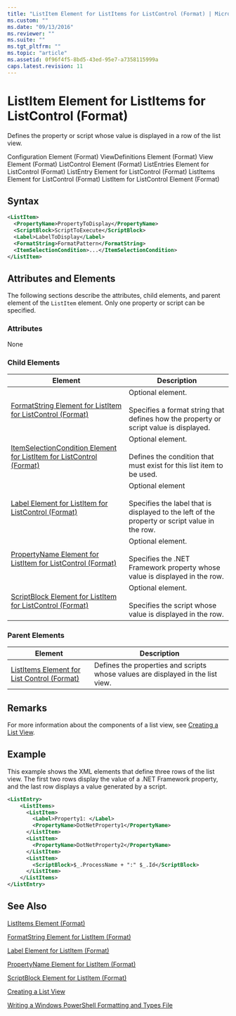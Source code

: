 ```yaml
---
title: "ListItem Element for ListItems for ListControl (Format) | Microsoft Docs"
ms.custom: ""
ms.date: "09/13/2016"
ms.reviewer: ""
ms.suite: ""
ms.tgt_pltfrm: ""
ms.topic: "article"
ms.assetid: 0f96f4f5-8bd5-43ed-95e7-a7358115999a
caps.latest.revision: 11
---
```

# ListItem Element for ListItems for ListControl (Format)

Defines the property or script whose value is displayed in a row of the list view.

Configuration Element (Format)
ViewDefinitions Element (Format)
View Element (Format)
ListControl Element (Format)
ListEntries Element for ListControl (Format)
ListEntry Element for ListControl (Format)
ListItems Element for ListControl (Format)
ListItem for ListControl Element (Format)

## Syntax

```xml
<ListItem>
  <PropertyName>PropertyToDisplay</PropertyName>
  <ScriptBlock>ScriptToExecute</ScriptBlock>
  <Label>LabelToDisplay</Label>
  <FormatString>FormatPattern</FormatString>
  <ItemSelectionCondition>...</ItemSelectionCondition>
</ListItem>
```

## Attributes and Elements

The following sections describe the attributes, child elements, and parent element of the `ListItem` element. Only one property or script can be specified.

### Attributes

None

### Child Elements

|Element|Description|
|-------------|-----------------|
|[FormatString Element for ListItem for ListControl (Format)](./formatstring-element-for-listitem-for-listcontrol-format.md)|Optional element.<br /><br /> Specifies a format string that defines how the property or script value is displayed.|
|[ItemSelectionCondition Element for ListItem for ListControl (Format)](./itemselectioncondition-element-for-listitem-for-listcontrol-format.md)|Optional element.<br /><br /> Defines the condition that must exist for this list item to be used.|
|[Label Element for ListItem for ListControl (Format)](./label-element-for-listitem-for-listcontrol-format.md)|Optional element<br /><br /> Specifies the label that is displayed to the left of the property or script value in the row.|
|[PropertyName Element for ListItem for ListControl (Format)](./propertyname-element-for-listitem-for-listcontrol-format.md)|Optional element.<br /><br /> Specifies the .NET Framework property whose value is displayed in the row.|
|[ScriptBlock Element for ListItem for ListControl (Format)](./scriptblock-element-for-listitem-for-listcontrol-format.md)|Optional element.<br /><br /> Specifies the script whose value is displayed in the row.|

### Parent Elements

|Element|Description|
|-------------|-----------------|
|[ListItems Element for List Control (Format)](./listitems-element-for-listentry-for-listcontrol-format.md)|Defines the properties and scripts whose values are displayed in the list view.|

## Remarks

For more information about the components of a list view, see [Creating a List View](./creating-a-list-view.md).

## Example

This example shows the XML elements that define three rows of the list view. The first two rows display the value of a .NET Framework property, and the last row displays a value generated by a script.

```xml
<ListEntry>
    <ListItems>
      <ListItem>
        <Label>Property1: </Label>
        <PropertyName>DotNetProperty1</PropertyName>
      </ListItem>
      <ListItem>
        <PropertyName>DotNetProperty2</PropertyName>
      </ListItem>
      <ListItem>
        <ScriptBlock>$_.ProcessName + ":" $_.Id</ScriptBlock>
      </ListItem>
    </ListItems>
</ListEntry>
```

## See Also

[ListItems Element (Format)](./listitems-element-for-listentry-for-listcontrol-format.md)

[FormatString Element for ListItem (Format)](./formatstring-element-for-listitem-for-listcontrol-format.md)

[Label Element for ListItem (Format)](./label-element-for-listitem-for-listcontrol-format.md)

[PropertyName Element for ListItem (Format)](./propertyname-element-for-listitem-for-listcontrol-format.md)

[ScriptBlock Element for ListItem (Format)](./scriptblock-element-for-listitem-for-listcontrol-format.md)

[Creating a List View](./creating-a-list-view.md)

[Writing a Windows PowerShell Formatting and Types File](./writing-a-windows-powershell-formatting-file.md)
